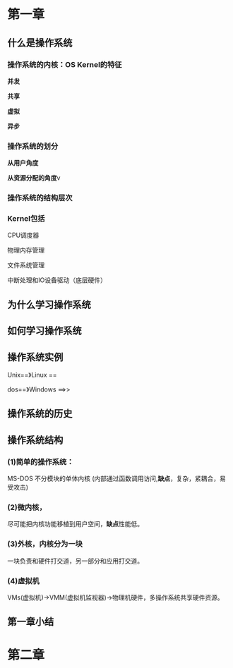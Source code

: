 # 第一章

## 什么是操作系统

### 操作系统的内核：OS Kernel的特征

**并发**

**共享**

**虚拟**

**异步**

### 操作系统的划分

**从用户角度**

**从资源分配的角度**v

### 操作系统的结构层次

### Kernel包括

CPU调度器

物理内存管理

文件系统管理

中断处理和IO设备驱动（底层硬件）

## 为什么学习操作系统

## 如何学习操作系统

## 操作系统实例

Unix==》Linux ==

dos==》Windows ==>>

## 操作系统的历史



## 操作系统结构

### (1)简单的操作系统：

MS-DOS 不分模块的单体内核 (内部通过函数调用访问,**缺点**，复杂，紧耦合，易受攻击)

### (2)微内核，

尽可能把内核功能移植到用户空间，**缺点**性能低。

### (3)外核，内核分为一块

一块负责和硬件打交道，另一部分和应用打交道。

### (4)虚拟机

VMs(虚拟机)->VMM(虚拟机监视器)->物理机硬件，多操作系统共享硬件资源。

## 第一章小结

# 第二章